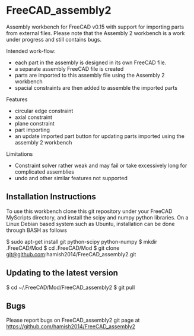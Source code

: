 FreeCAD_assembly2
=================

Assembly workbench for FreeCAD v0.15 with support for importing parts from external files.
Please note that the Assembly 2 workbench is a work under progress and still contains bugs.

Intended work-flow:
  * each part in the assembly is designed in its own FreeCAD file.
  * a separate assembly FreeCAD file is created
  * parts are imported to this assembly file using the Assembly 2 workbench
  * spacial constraints are then added to assemble the imported parts

Features
  * circular edge constraint
  * axial constraint
  * plane constraint
  * part importing
  * an update imported part button for updating parts imported using the assembly 2 workbench

Limitations
  * Constraint solver rather weak and may fail or take excessively long for complicated assemblies
  * undo and other similar features not supported


Installation Instructions
-------------------------

To use this workbench clone this git repository under your FreeCAD MyScripts directory, and install the scipy and numpy python libraries.
On a Linux Debian based system such as Ubuntu, installation can be done through BASH as follows

  $ sudo apt-get install git python-scipy python-numpy
  $ mkdir .FreeCAD/Mod
  $ cd .FreeCAD/Mod
  $ git clone git@github.com:hamish2014/FreeCAD_assembly2.git


Updating to the latest version
------------------------------

  $ cd ~/.FreeCAD/Mod/FreeCAD_assembly2
  $ git pull


Bugs
----

Please report bugs on FreeCAD_assembly2 git page at https://github.com/hamish2014/FreeCAD_assembly2